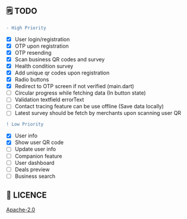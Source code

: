 
## 🗒️ TODO

```diff
- High Priority
```

- [x] User login/registration
- [x] OTP upon registration
- [x] OTP resending
- [x] Scan business QR codes and survey
- [x] Health condition survey
- [X] Add unique qr codes upon registration
- [X] Radio buttons
- [X] Redirect to OTP screen if not verified (main.dart)
- [ ] Circular progress while fetching data (In button state)
- [ ] Validation textfield errorText
- [ ] Contact tracing feature can be use offline (Save data locally)
- [ ] Latest survey should be fetch by merchants upon scanning user QR

```diff
! Low Priority
```

- [x] User info
- [x] Show user QR code
- [ ] Update user info
- [ ] Companion feature
- [ ] User dashboard
- [ ] Deals preview
- [ ] Business search

## 🔖 LICENCE
[Apache-2.0](https://github.com/JideGuru/FlutterEbookApp/blob/master/LICENSE)
